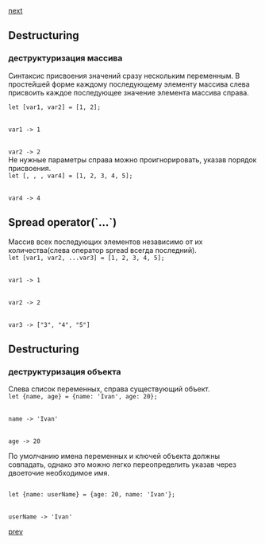 <a href="05.md">next</a>

<h2>Destructuring</h2>
<h3>деструктуризация массива</h3>

<div>
Синтаксис присвоения значений сразу нескольким переменным.
В простейшей форме каждому последующему элементу массива слева присвоить каждое последующее значение элемента массива справа.
</div>

<div>
<code>
let [var1, var2] = [1, 2];
</code>
<br/>
<code>
var1 -> 1
</code>
<br/>
<code>
var2 -> 2
</code>
</div>

<div>
Не нужные параметры справа можно проигнорировать, указав порядок присвоения.
<code>
let [, , , var4] = [1, 2, 3, 4, 5];
</code>
<br/>
<code>
var4 -> 4
</code>
</div>

<h2>Spread operator(`...`)</h2>
<div>
Массив всех последующих элементов независимо от их количества(слева оператор spread всегда последний).
<code>
let [var1, var2, ...var3] = [1, 2, 3, 4, 5];
</code>
<br/>
<code>
var1 -> 1
</code>
<br/>
<code>
var2 -> 2
</code>
<br/>
<code>
var3 -> ["3", "4", "5"]
</code>
</div>

<h2>Destructuring</h2>
<h3>деструктуризация объекта</h3>

<div>
Слева список переменных, справа существующий объект.

<code>
let {name, age} = {name: 'Ivan', age: 20};
</code>
<br/>
<code>
name -> 'Ivan'
</code>
<br/>
<code>
age -> 20
</code>

По умолчанию имена переменных и ключей объекта должны совпадать,
однако это можно легко переопределить указав через двоеточие необходимое имя.

<code>
let {name: userName} = {age: 20, name: 'Ivan'};
</code>
<br/>
<code>
userName -> 'Ivan'
</code>
</div>

<a href="03.md">prev</a>